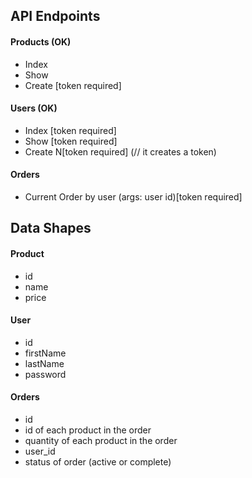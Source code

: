 ## API Endpoints

#### Products (OK)

- Index
- Show
- Create [token required]

#### Users (OK)

- Index [token required]
- Show [token required]
- Create N[token required] (// it creates a token)

#### Orders

- Current Order by user (args: user id)[token required]

## Data Shapes

#### Product

- id
- name
- price

#### User

- id
- firstName
- lastName
- password

#### Orders

- id
- id of each product in the order
- quantity of each product in the order
- user_id
- status of order (active or complete)
